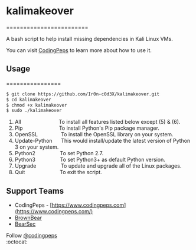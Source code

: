 # **kalimakeover**
========================

A bash script to help install missing dependencies in Kali Linux VMs.

You can visit [CodingPeps](https://codingpeps.com) to learn more about how to use it.

## Usage
================

```bash
$ git clone https://github.com/Ir0n-c0d3X/kalimakeover.git
$ cd kalimakeover
$ chmod +x kalimakeover
$ sudo ./kalimakeover
```
1) All &nbsp;&nbsp;&nbsp;&nbsp;&nbsp;&nbsp;&nbsp;&nbsp;&nbsp;&nbsp;&nbsp;&nbsp;&nbsp;&nbsp;&nbsp;&nbsp;&nbsp;&nbsp;&nbsp;&nbsp;&nbsp;&nbsp;&nbsp;&nbsp; To install all features listed below except (5) & (6).  
2) Pip &nbsp;&nbsp;&nbsp;&nbsp;&nbsp;&nbsp;&nbsp;&nbsp;&nbsp;&nbsp;&nbsp;&nbsp;&nbsp;&nbsp;&nbsp;&nbsp;&nbsp;&nbsp;&nbsp;&nbsp;&nbsp;&nbsp;&nbsp; To install Python's Pip package manager.  
3) OpenSSL &nbsp;&nbsp;&nbsp;&nbsp;&nbsp;&nbsp;&nbsp;&nbsp;&nbsp;&nbsp;&nbsp;&nbsp;&nbsp;&nbsp; To install the OpenSSL library on your system.  
4) Update-Python &nbsp;&nbsp;&nbsp;&nbsp; This would install/update the latest version of Python 3 on your system.  
5) Python2 &nbsp;&nbsp;&nbsp;&nbsp;&nbsp;&nbsp;&nbsp;&nbsp;&nbsp;&nbsp;&nbsp;&nbsp;&nbsp;&nbsp;&nbsp; To set Python 2.7.  
6) Python3 &nbsp;&nbsp;&nbsp;&nbsp;&nbsp;&nbsp;&nbsp;&nbsp;&nbsp;&nbsp;&nbsp;&nbsp;&nbsp;&nbsp;&nbsp; To set Python3+ as default Python version.  
7) Upgrade &nbsp;&nbsp;&nbsp;&nbsp;&nbsp;&nbsp;&nbsp;&nbsp;&nbsp;&nbsp;&nbsp;&nbsp;&nbsp;&nbsp;&nbsp; To update and upgrade all of the Linux packages.  
8) Quit &nbsp;&nbsp;&nbsp;&nbsp;&nbsp;&nbsp;&nbsp;&nbsp;&nbsp;&nbsp;&nbsp;&nbsp;&nbsp;&nbsp;&nbsp;&nbsp;&nbsp;&nbsp;&nbsp;&nbsp;&nbsp;&nbsp; To exit the script.

## Support Teams
* CodingPeps - [https://www.codingpeps.com](https://www.codingpeps.com/)
* [BrownBear](https://github.com/Brown-Bear-2021)
* [BearSec](https://github.com/Brown-Bear-2021)

Follow [@codingpeps](https://www.instagram.com/codingpeps/)  
:octocat:
